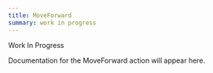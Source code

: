 ```yaml
---
title: MoveForward
summary: work in progress
---
```


Work In Progress

Documentation for the MoveForward action will appear here.